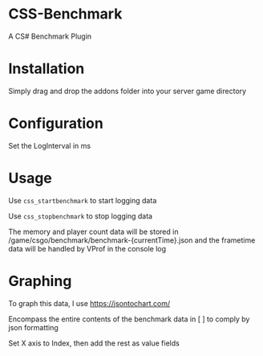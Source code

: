 # CSS-Benchmark
 A CS# Benchmark Plugin

# Installation
 Simply drag and drop the addons folder into your server game directory

# Configuration
 Set the LogInterval in ms

# Usage
 Use `css_startbenchmark` to start logging data

 Use `css_stopbenchmark` to stop logging data

 The memory and player count data will be stored in /game/csgo/benchmark/benchmark-{currentTime}.json
 and the frametime data will be handled by VProf in the console log 

# Graphing
 To graph this data, I use https://jsontochart.com/
 
 Encompass the entire contents of the benchmark data in [ ] to comply by json formatting
 
 Set X axis to Index, then add the rest as value fields
